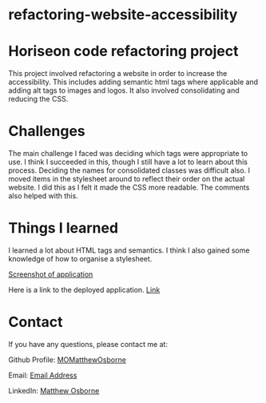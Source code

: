 # refactoring-website-accessibility
# Horiseon code refactoring project

This project involved refactoring a website in order to increase the accessibility. This includes adding semantic html tags where applicable and adding alt tags to images and logos. It also involved consolidating and reducing the CSS.

# Challenges 
The main challenge I faced was deciding which tags were appropriate to use. I think I succeeded in this, though I still have a lot to learn about this process. Deciding the names for consolidated classes was difficult also. I moved items in the stylesheet around to reflect their order on the actual website. I did this as I felt it made the CSS more readable. The comments also helped with this.
 
 
# Things I learned

I learned a lot about HTML tags and semantics. I think I also gained some knowledge of how to organise a stylesheet.

[Screenshot of application](https://user-images.githubusercontent.com/109035827/197354006-4390f5f3-2dbb-42c0-b069-cf159cda27a8.jpeg)

Here is a link to the deployed application. [Link](https://momatthewosborne.github.io/refactoring-website-accessibility/)
 
# Contact

If you have any questions, please contact me at: 
 
  Github Profile: [MOMatthewOsborne ](https://github.com/MOMatthewOsborne )  

  Email:  [Email Address](momatthewosborne1@gmail.com)

  LinkedIn: [Matthew Osborne](https://www.linkedin.com/in/matthew-osborne-ba9192247  )
